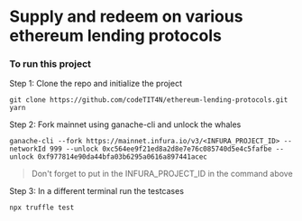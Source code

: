 # Supply and redeem on various ethereum lending protocols

### To run this project

Step 1: Clone the repo and initialize the project

```shell
git clone https://github.com/codeTIT4N/ethereum-lending-protocols.git
yarn
```

Step 2: Fork mainnet using ganache-cli and unlock the whales

```shell
ganache-cli --fork https://mainnet.infura.io/v3/<INFURA_PROJECT_ID> --networkId 999 --unlock 0xc564ee9f21ed8a2d8e7e76c085740d5e4c5fafbe --unlock 0xf977814e90da44bfa03b6295a0616a897441acec
```
> Don't forget to put in the INFURA_PROJECT_ID in the command above

Step 3: In a different terminal run the testcases

```shell
npx truffle test
```

